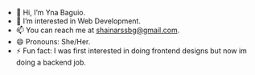 - 👋 Hi, I’m Yna Baguio.
- 👀 I’m interested in Web Development.
- 📫 You can reach me at shainarssbg@gmail.com.
- 😄 Pronouns: She/Her.
- ⚡ Fun fact: I was first interested in doing frontend designs but now im doing a backend job.

<!---
shainabaguio/shainabaguio is a ✨ special ✨ repository because its `README.md` (this file) appears on your GitHub profile.
You can click the Preview link to take a look at your changes.
--->
